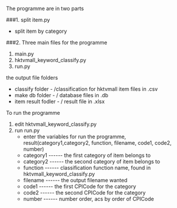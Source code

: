 The programme are in two parts

###1. 
split item.py
- split item by category

###2.
Three main files for the programme 
1. main.py
2. hktvmall_keyword_classify.py
3. run.py

the output file folders
- classify folder - /classification for hktvmall item files in .csv 
- make db folder - / database files in .db
- item result fodler - / result file in .xlsx 

To run the programme 
1. edit hktvmall_keyword_classify.py
2. run run.py
    - enter the variables for run the programme, result(category1,category2, function, filename, code1, code2, number)
    - category1 ------ the first category of item belongs to
    - category2 ------ the second category of item belongs to
    - function ------ classification function name, found in hktvmall_keyword_classify.py
    - filename ------ the output filename wanted
    - code1 ------ the first CPICode for the category
    - code2 ------ the second CPICode for the category
    - number ------ number order, acs by order of CPICode



